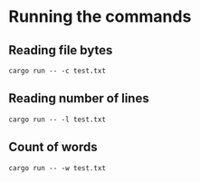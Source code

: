 # Running the commands

## Reading file bytes

```
cargo run -- -c test.txt
```

## Reading number of lines

```
cargo run -- -l test.txt
```

## Count of words

```
cargo run -- -w test.txt
```
